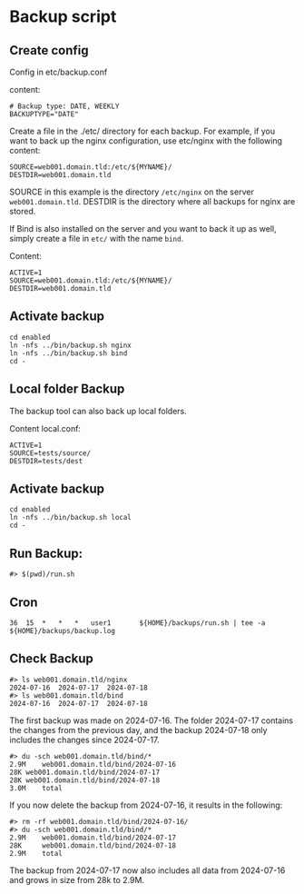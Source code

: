# Backup script

## Create config 

Config in etc/backup.conf

content:

    # Backup type: DATE, WEEKLY
    BACKUPTYPE="DATE"

Create a file in the ./etc/ directory for each backup. For example, if you want to back up the nginx configuration, use etc/nginx with the following content:

    SOURCE=web001.domain.tld:/etc/${MYNAME}/
    DESTDIR=web001.domain.tld

SOURCE in this example is the directory `/etc/nginx` on the server `web001.domain.tld`.
DESTDIR is the directory where all backups for nginx are stored.

If Bind is also installed on the server and you want to back it up as well, simply create a file in `etc/` with the name `bind`.

Content: 

    ACTIVE=1
    SOURCE=web001.domain.tld:/etc/${MYNAME}/
    DESTDIR=web001.domain.tld

## Activate backup  

    cd enabled
    ln -nfs ../bin/backup.sh nginx 
    ln -nfs ../bin/backup.sh bind
    cd -

## Local folder Backup

The backup tool can also back up local folders.

Content local.conf:

    ACTIVE=1
    SOURCE=tests/source/
    DESTDIR=tests/dest

## Activate backup  

    cd enabled
    ln -nfs ../bin/backup.sh local 
    cd -

## Run Backup:

    #> $(pwd)/run.sh

## Cron

    36	15	*	*	*	user1		${HOME}/backups/run.sh | tee -a ${HOME}/backups/backup.log


## Check Backup 

    #> ls web001.domain.tld/nginx
    2024-07-16  2024-07-17  2024-07-18
    #> ls web001.domain.tld/bind
    2024-07-16  2024-07-17  2024-07-18

The first backup was made on 2024-07-16. The folder 2024-07-17 contains the changes from the previous day, and the backup 2024-07-18 only includes the changes since 2024-07-17. 

    #> du -sch web001.domain.tld/bind/*
    2.9M	web001.domain.tld/bind/2024-07-16
    28K	web001.domain.tld/bind/2024-07-17
    28K	web001.domain.tld/bind/2024-07-18
    3.0M	total

If you now delete the backup from 2024-07-16, it results in the following:

    #> rm -rf web001.domain.tld/bind/2024-07-16/
    #> du -sch web001.domain.tld/bind/*
    2.9M	web001.domain.tld/bind/2024-07-17
    28K	    web001.domain.tld/bind/2024-07-18
    2.9M	total

The backup from 2024-07-17 now also includes all data from 2024-07-16 and grows in size from 28k to 2.9M.
